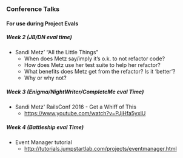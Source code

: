 ### Conference Talks
#### For use during Project Evals 

##### Week 2 (JB/DN eval time)

* Sandi Metz’ “All the Little Things”
    * When does Metz say/imply it’s o.k. to not refactor code?
    * How does Metz use her test suite to help her refactor?
    * What benefits does Metz get from the refactor? Is it ‘better’? 
    * Why or why not?

##### Week 3 (Enigma/NightWriter/CompleteMe eval Time)

* Sandi Metz' RailsConf 2016 - Get a Whiff of This 
    * https://www.youtube.com/watch?v=PJjHfa5yxlU  

 
##### Week 4 (Battleship eval Time)
 
 * Event Manager tutorial 
   * http://tutorials.jumpstartlab.com/projects/eventmanager.html

   
   	